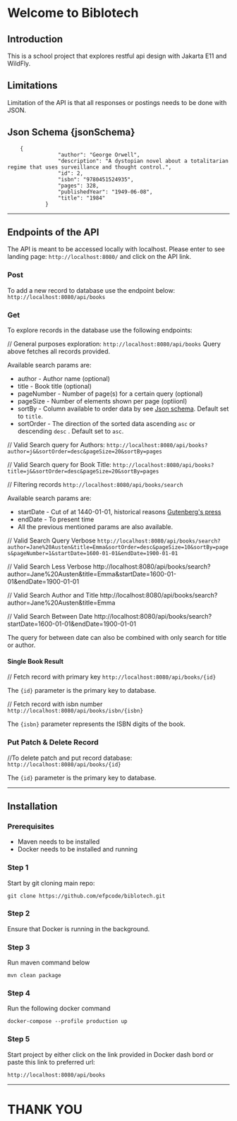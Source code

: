 # Welcome to Biblotech

## Introduction
This is a school project that explores restful api design with Jakarta E11 and WildFly.

## Limitations
Limitation of the API is that all responses or postings needs to be done with JSON. 


## Json Schema {jsonSchema}

```
	{
				"author": "George Orwell",
				"description": "A dystopian novel about a totalitarian regime that uses surveillance and thought control.",
				"id": 2,
				"isbn": "9780451524935",
				"pages": 328,
				"publishedYear": "1949-06-08",
				"title": "1984"
			}

```


-----
## Endpoints of the API
The API is meant to be accessed locally with localhost.
Please enter to see landing page: ``http://localhost:8080/`` and click on the API link.

### Post
To add a new record to database use the endpoint below:
``http://localhost:8080/api/books``

### Get
To explore records in the database use the following endpoints:

// General purposes exploration:
``http://localhost:8080/api/books``
Query above fetches all records provided.

Available search params are:
  * author  - Author name (optional)
  * title  - Book title (optional)
  * pageNumber - Number of page(s) for a certain query (optional)
  * pageSize - Number of elements shown per page (optiionl)
  * sortBy - Column available to order data by see [Json schema](jsonScheam). Default set to ``title``.
  * sortOrder - The direction of the sorted data ascending ``asc`` or descending ``desc`` . Default set to ``asc``. 

// Valid Search query for Authors:
``http://localhost:8080/api/books?author=j&&sortOrder=desc&pageSize=20&sortBy=pages``

// Valid Search query for Book Title:
``http://localhost:8080/api/books?title=j&&sortOrder=desc&pageSize=20&sortBy=pages``



// Filtering records
``http://localhost:8080/api/books/search``

Available search params are:
* startDate - Cut of at 1440-01-01, historical reasons [Gutenberg's press](https://en.wikipedia.org/wiki/Printing_press#Gutenberg's_press)
* endDate - To present time
* All the previous mentioned params are also available.

// Valid Search Query Verbose
``http://localhost:8080/api/books/search?author=Jane%20Austen&title=Emma&sortOrder=desc&pageSize=10&sortBy=pages&pageNumber=1&startDate=1600-01-01&endDate=1900-01-01``

// Valid Search Less Verbose
http://localhost:8080/api/books/search?author=Jane%20Austen&title=Emma&startDate=1600-01-01&endDate=1900-01-01

// Valid Search Author and Title
http://localhost:8080/api/books/search?author=Jane%20Austen&title=Emma

// Valid Search Between Date
http://localhost:8080/api/books/search?startDate=1600-01-01&endDate=1900-01-01

The query for between date can also be combined with only search for title or author. 


#### Single Book Result

// Fetch record with primary key
``http://localhost:8080/api/books/{id}``

The ```{id}``` parameter is the primary key to database.

// Fetch record with isbn number
``http://localhost:8080/api/books/isbn/{isbn}``

The ```{isbn}``` parameter represents the ISBN digits of the book.

### Put Patch & Delete Record

//To delete patch and put record database:
``http://localhost:8080/api/books/{id}``

The ```{id}``` parameter is the primary key to database.  

-----
## Installation 

### Prerequisites 

* Maven needs to be installed
* Docker needs to be installed and running 

### Step 1
Start by git cloning main repo:
```
git clone https://github.com/efpcode/biblotech.git 
```

### Step 2
Ensure that Docker is running in the background.

### Step 3
Run maven command below
```
mvn clean package
```
### Step 4
Run the following docker command
```
docker-compose --profile production up
```
### Step 5

Start project by either click on the link provided in Docker dash bord or paste
this link to preferred url:

``http://localhost:8080/api/books``

-----

# THANK YOU
